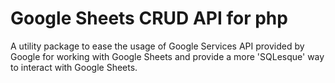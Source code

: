 # Google Sheets CRUD API for php

A utility package to ease the usage of Google Services API provided by Google for working with Google Sheets and provide a more 'SQLesque' way to interact with Google Sheets.